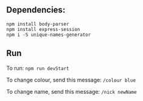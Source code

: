 ## Dependencies:
```
npm install body-parser
npm install express-session
npm i -S unique-names-generator
```

## Run
To run:
`npm run devStart`

To change colour, send this message:
`/colour blue`

To change name, send this message:
`/nick newName`